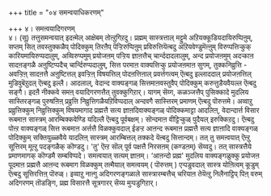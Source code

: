 +++
title = "०४ समन्वयाधिकरणम्"

+++
४। समऩ्वयादिगरणम्  
४। (सू) तत्तुसमन्वयात् इदऩ्मेल् आक्षेबम् तोऩ्ऱुगिऱदु। प्रह्मम् सास्त्रत्ताल् मट्टुमे अऱियक्कूडियदायिरुप्पिऩुम्, सप्तम् सित् तवस्तुक्कळैप् पोदिक्कुम् तिरऩैप् पॆऱ्ऱिरुप्पिऩुम् प्रविरुत्तियॆऩ्बदु अऱियवेण्डुमॆऩ्ऩुम् विरुप्पत्तिऱ्कुक् कारियमायिरुप्पदालुम्, अव्विरुप्पमुम् प्रयोजऩम् पऱ्ऱिय ज्ञाऩत्तैच् चार्न्ददादलालुम्, अन्द प्रयोजऩमुम् अदऱ्काऩ सादऩङ्गळै अऩुष्टिप्पदैच् चार्न्दिरुप्पदालुम्, सित्त परमाऩ वाक्यत्तिऱ्कु प्रयोजऩमाऩ सुगम्, तुक्कनिव्रुत्ति - अवऱ्ऱिऩ् सादऩत्तै अऩुष्टित्तल् इवऱ्ऱिऩ् विषयत्तिल् पोदऩत्तिऩाल् प्रवर्त्तगत्वम् ऎऩ्बदु इल्लाददाल् प्रयोजऩत्तिल् मुडिवुबॆऱुदल् ऎऩ्बदु इल्लै। आदलाल्, वेदान्द वाक्यङ्गळ् सित्तमाऩवस्तुवैप् पोदिक्कुम् करुत्तुडैयवैयल्ल ऎऩ्बदु सङ्गै। इदऩै नीक्कवे समऩ् वयादिगरणत्तैत् तुवक्कुगिऱार्। यागम् सॆय्ग, कळञ्जत्तैप् पुसिक्कादे मुदलिय सास्तिरङ्गळ् पुरुषऩिऩ् प्रव्रुत्ति निव्रुत्तिगळैयऱिविप्पदाल् अन्दवगै सास्त्तिरम् प्रमाणम् ऎऩ्बदु पॊरुत्तमे। अव्वाऱु प्रव्रुत्तिक्कुम् निव्रुत्तिक्कुम् विषयमागाद प्रह्मत्तै सत्य ज्ञाऩदिवाक्यङ्गळ् पोदिक्कमाट्टा आदलिऩ्, वेदान्दार्त्त विसार रूबमाऩ सास्त्रम् आरम्बिक्कवेण्डि यदिल्लै ऎऩ्बदु पूर्वबक्षम्। सॊन्दमाऩ वीट्टिऱ्कुळ् पुदैयल् इरुक्किऱदु। ऎऩ्बदु पोऩ्ऱ वाक्यङ्गळ् सित्त रूबमाऩ अर्त्तत्तै विळक्कुवदाल् ईडऱ्ऱ आऩन्द रूबमाऩ प्रह्मत्तै सत्य ज्ञाऩादि वाक्यङ्गळ् पोदिक्कुम् सक्तियुळ्ळवैये यादलिऩ् सास्त्रम् आरम्बित्तल् तक्कदे यॆऩ्बदु सित्तान्दम्। तत् तु समऩ्वयात् ऎऩ्ऱु सूत्तिरम् मूऩ्ऱु पदङ्गळैक् कॊण्डदु। 'तु' ऎऩ्ऱ सॊल् पूर्व पक्षत्तै निरसऩम् (कण्डऩम्) सॆय्वदु। तत् सास्त्रत्तैये प्रमाणमागक् कॊण्डमै सम्बविप्पदे। समऩ्वयात् सत्यम् ज्ञाऩम्। ‘आऩन्दो प्रह्म' मुदलिय वाक्यङ्गळुक्कु प्रयोजऩ पूदमाऩ प्रह्मत्तै आऩन्द रूबमाग विळक्कुम् तऩ्मैयाल् समऩ्वयम् ( पॊरुत्तम् ) एऱ्पडुवदाल् सास्त्र योऩित्वम् कूडुम् ऎऩ्बदु सूत्तिरत्तिऩ् पॊरुळ्। इव्वाऱु नाऩ्गु अदिगरणङ्गळाले सास्त्रारम्बत्तैच् चरियाऩ तेयॆऩ्ऱु निलैनाट्टिप् पिऩ् वरुम् अदिगरणम् तॊडङ्गि, प्रह्म विसारत्तै सूत्रगारर् सॆय्य मुऱ्पडुगिऱार्।


